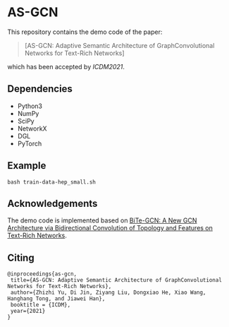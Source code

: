 # AS-GCN
This repository contains the demo code of the paper:
>[AS-GCN: Adaptive Semantic Architecture of GraphConvolutional Networks for Text-Rich Networks]

which has been accepted by *ICDM2021*.
## Dependencies
* Python3
* NumPy
* SciPy
* NetworkX
* DGL
* PyTorch

## Example
`bash train-data-hep_small.sh`

## Acknowledgements
The demo code is implemented based on [BiTe-GCN: A New GCN Architecture via Bidirectional Convolution of Topology and Features on Text-Rich Networks](https://arxiv.org/pdf/2010.12157.pdf).

## Citing
    @inproceedings{as-gcn,
     title={AS-GCN: Adaptive Semantic Architecture of GraphConvolutional Networks for Text-Rich Networks},
     author={Zhizhi Yu, Di Jin, Ziyang Liu, Dongxiao He, Xiao Wang, Hanghang Tong, and Jiawei Han},
     booktitle = {ICDM},
     year={2021}
    }


